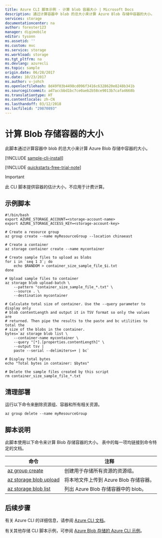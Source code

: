 ```yaml
---
title: Azure CLI 脚本示例 - 计算 blob 容器大小 | Microsoft Docs
description: 通过计算容器中 blob 的总大小来计算 Azure Blob 存储中容器的大小。
services: storage
documentationcenter: na
author: forester123
manager: digimobile
editor: tysonn
ms.assetid: ''
ms.custom: mvc
ms.service: storage
ms.workload: storage
ms.tgt_pltfrm: na
ms.devlang: azurecli
ms.topic: sample
origin.date: 06/28/2017
ms.date: 10/23/2017
ms.author: v-johch
ms.openlocfilehash: 8d49f03b4498cd096f3416c6328620e8248b341b
ms.sourcegitcommit: ad7accbbd1bc7ce0aeb2b58ce9013b7cafa4668b
ms.translationtype: HT
ms.contentlocale: zh-CN
ms.lasthandoff: 03/12/2018
ms.locfileid: "29870893"
---
```

# <a name="calculate-the-size-of-a-blob-storage-container"></a>计算 Blob 存储容器的大小

此脚本通过计算容器中 blob 的总大小来计算 Azure Blob 存储中容器的大小。

[!INCLUDE [sample-cli-install](../../../includes/sample-cli-install.md)]

[!INCLUDE [quickstarts-free-trial-note](../../../includes/quickstarts-free-trial-note.md)]

> [!IMPORTANT]
> 此 CLI 脚本提供容器的估计大小，不应用于计费计算。

## <a name="sample-script"></a>示例脚本

```azurecli
#!/bin/bash
export AZURE_STORAGE_ACCOUNT=<storage-account-name>
export AZURE_STORAGE_ACCESS_KEY=<storage-account-key>

# Create a resource group
az group create --name myResourceGroup --location chinaeast

# Create a container
az storage container create --name mycontainer

# Create sample files to upload as blobs
for i in `seq 1 3`; do
    echo $RANDOM > container_size_sample_file_$i.txt
done

# Upload sample files to container
az storage blob upload-batch \
    --pattern "container_size_sample_file_*.txt" \
    --source . \
    --destination mycontainer

# Calculate total size of container. Use the --query parameter to display only
# blob contentLength and output it in TSV format so only the values are
# returned. Then pipe the results to the paste and bc utilities to total the
# size of the blobs in the container.
bytes=`az storage blob list \
    --container-name mycontainer \
    --query "[*].[properties.contentLength]" \
    --output tsv |
    paste --serial --delimiters=+ | bc`

# Display total bytes
echo "Total bytes in container: $bytes"

# Delete the sample files created by this script
rm container_size_sample_file_*.txt
```

## <a name="clean-up-deployment"></a>清理部署 

运行以下命令来删除资源组、容器和所有相关资源。

```azurecli
az group delete --name myResourceGroup
```

## <a name="script-explanation"></a>脚本说明

此脚本使用以下命令来计算 Blob 存储容器的大小。 表中的每一项均链接到命令特定的文档。

| 命令 | 注释 |
|---|---|
| [az group create](https://docs.azure.cn/cli/group#az_group_create) | 创建用于存储所有资源的资源组。 |
| [az storage blob upload](https://docs.azure.cn/cli/storage/account#az_storage_account_create) | 将本地文件上传到 Azure Blob 存储容器。 |
| [az storage blob list](https://docs.azure.cn/cli/storage/account/keys#az_storage_account_keys_list) | 列出 Azure Blob 存储容器中的 blob。 |

## <a name="next-steps"></a>后续步骤

有关 Azure CLI 的详细信息，请参阅 [Azure CLI 文档](https://docs.azure.cn/cli/overview)。

有关其他存储 CLI 脚本示例，可参阅 [Azure Blob 存储的 Azure CLI 示例](../blobs/storage-samples-blobs-cli.md)。
